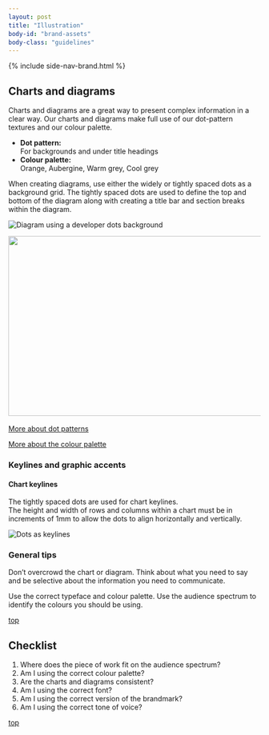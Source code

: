 ```yaml
---
layout: post
title: "Illustration"
body-id: "brand-assets"
body-class: "guidelines"
---
```



{% include side-nav-brand.html %}

<div id="loop-guidelines" class="ten-col last-col">
<h2>Charts and diagrams</h2>
<p>Charts and diagrams are a great way to present complex information in a clear way. Our charts and diagrams make full use of our dot-pattern textures and our colour palette.</p>
<ul>
<li><strong>Dot pattern:</strong><br />
For backgrounds and under title headings</li>
<li><strong>Colour palette:</strong><br />
Orange, Aubergine, Warm grey, Cool grey</li>
</ul>
<p>When creating diagrams, use either the widely or tightly spaced dots as a background grid. The tightly spaced dots are used to define the top and bottom of the diagram along with creating a title bar and section breaks within the diagram.</p>
<p><img src="/assets/images/dots-dev-diagram.gif" alt="Diagram using a developer dots background" title="dots-dev-diagram" width="540" height="234" class="alignnone size-full wp-image-568" srcset="/assets/images/dots-dev-diagram.gif 540w, /assets/images/dots-dev-diagram-300x130.gif 300w" sizes="(max-width: 540px) 100vw, 540px" /></p>
<p><img src="/assets/images/dots-enterprise-diagram.gif" alt="" title="dots-enterprise-diagram" width="540" height="360" class="alignnone size-full wp-image-574" srcset="/assets/images/dots-enterprise-diagram.gif 540w, /assets/images/dots-enterprise-diagram-300x200.gif 300w" sizes="(max-width: 540px) 100vw, 540px" /></p>
<p><a href="/brand//assets/dot-patterns">More about dot patterns</a></p>
<p><a href="/brand//assets/colour-palette">More about the colour palette</a></p>
<h3>Keylines and graphic accents</h3>
<h4>Chart keylines</h4>
<p>The tightly spaced dots are used for chart keylines.<br />
The height and width of rows and columns within a chart must be in increments of 1mm to allow the dots to align horizontally and vertically.</p>
<p><img src="/assets/images/keylines.gif" alt="Dots as keylines" title="keylines" width="207" height="333" class="alignnone size-full wp-image-576" srcset="/assets/images/keylines.gif 207w, /assets/images/keylines-186x300.gif 186w" sizes="(max-width: 207px) 100vw, 207px" /></p>
<h3>General tips</h3>
<p>Don’t overcrowd the chart or diagram. Think about what you need to say and be selective about the information you need to communicate.</p>
<p>Use the correct typeface and colour palette. Use the audience spectrum to identify the colours you should be using.</p>
<div class="wp-link-top clearfix"><a href="#">top</a></div>
<h2>Checklist</h2>
<ol>
<li>Where does the piece of work fit on the audience spectrum?</li>
<li>Am I using the correct colour palette?</li>
<li>Are the charts and diagrams consistent?</li>
<li>Am I using the correct font?</li>
<li>Am I using the correct version of the brandmark?</li>
<li>Am I using the correct tone of voice?</li>
</ol>
<div class="wp-link-top clearfix"><a href="#">top</a></div>
